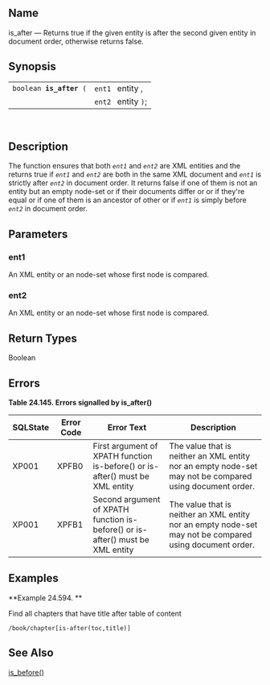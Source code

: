 <div id="xpf_is_after" class="refentry">

<div class="titlepage">

</div>

<div class="refnamediv">

## Name

is_after — Returns true if the given entity is after the second given
entity in document order, otherwise returns false.

</div>

<div class="refsynopsisdiv">

## Synopsis

<div id="xpf_syn_is_after" class="funcsynopsis">

|                              |                     |
|------------------------------|---------------------|
| `boolean `**`is_after`**` (` | `ent1 ` entity ,    |
|                              | `ent2 ` entity `)`; |

<div class="funcprototype-spacer">

 

</div>

</div>

</div>

<div id="xpf_desc_is_after" class="refsect1">

## Description

The function ensures that both *`ent1`* and *`ent2`* are XML entities
and the returns true if *`ent1`* and *`ent2`* are both in the same XML
document and *`ent1`* is strictly after *`ent2`* in document order. It
returns false if one of them is not an entity but an empty node-set or
if their documents differ or or if they're equal or if one of them is an
ancestor of other or if *`ent1`* is simply before *`ent2`* in document
order.

</div>

<div id="xpf_params_is_after" class="refsect1">

## Parameters

<div id="id127748" class="refsect2">

### ent1

An XML entity or an node-set whose first node is compared.

</div>

<div id="id127751" class="refsect2">

### ent2

An XML entity or an node-set whose first node is compared.

</div>

</div>

<div id="xpf_ret_is_after" class="refsect1">

## Return Types

Boolean

</div>

<div id="xpf_errors_is_after" class="refsect1">

## Errors

<div id="id127759" class="table">

**Table 24.145. Errors signalled by is_after()**

<div class="table-contents">

| SQLState                              | Error Code                            | Error Text                                                                                                     | Description                                                                                             |
|---------------------------------------|---------------------------------------|----------------------------------------------------------------------------------------------------------------|---------------------------------------------------------------------------------------------------------|
| <span class="errorcode">XP001 </span> | <span class="errorcode">XPFB0 </span> | <span class="errortext">First argument of XPATH function is-before() or is-after() must be XML entity </span>  | The value that is neither an XML entity nor an empty node-set may not be compared using document order. |
| <span class="errorcode">XP001 </span> | <span class="errorcode">XPFB1 </span> | <span class="errortext">Second argument of XPATH function is-before() or is-after() must be XML entity </span> | The value that is neither an XML entity nor an empty node-set may not be compared using document order. |

</div>

</div>

  

</div>

<div id="xpf_examples_is_after" class="refsect1">

## Examples

<div id="xpf_ex_is_after" class="example">

**Example 24.594. **

<div class="example-contents">

Find all chapters that have title after table of content

``` screen
/book/chapter[is-after(toc,title)]
```

</div>

</div>

  

</div>

<div id="xpf_seealso_is_after" class="refsect1">

## See Also

<a href="xpf_is_before.html" class="link"
title="is_before">is_before()</a>

</div>

</div>
